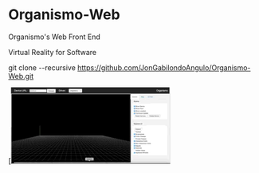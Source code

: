 # Organismo-Web
Organismo's Web Front End

Virtual Reality for Software


git clone --recursive https://github.com/JonGabilondoAngulo/Organismo-Web.git

[![Demo Video](./organismo-mov.gif)

